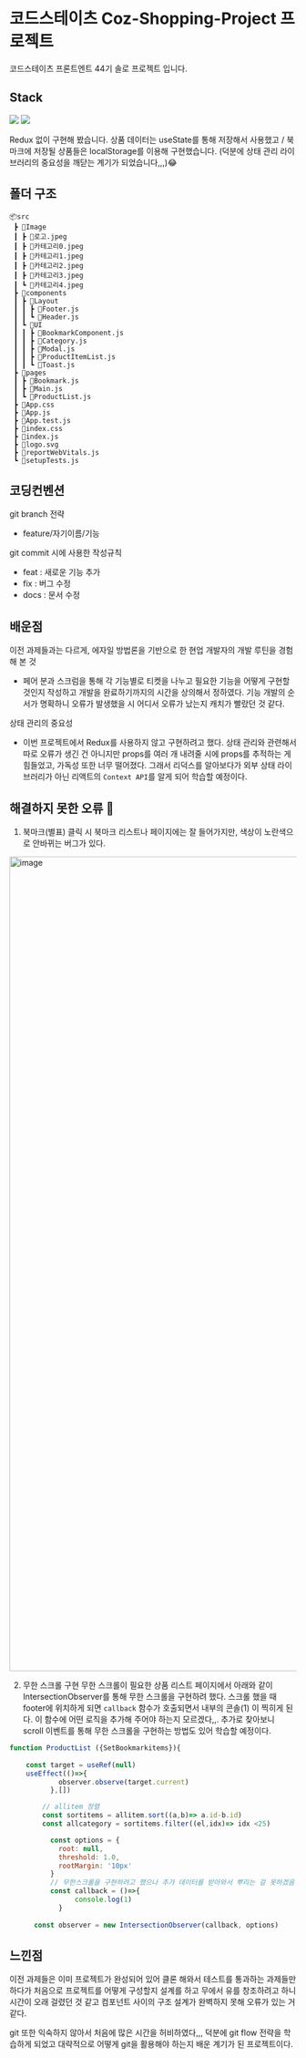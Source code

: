 # 코드스테이츠 Coz-Shopping-Project 프로젝트
코드스테이츠 프론트엔트 44기 솔로 프로젝트 입니다.

## Stack
<img src="https://img.shields.io/badge/React-61DAFB?style=flat-square&logo=react&logoColor=white"/>
<img src="https://img.shields.io/badge/Styled-components-DB7093?style=flat-square&logo=styledcomponents&logoColor=white"/>

Redux 없이 구현해 봤습니다. 
상품 데이터는 useState를 통해 저장해서 사용했고  / 북마크에 저장될 상품들은 localStorage를 이용해 구현했습니다. 
(덕분에 상태 관리 라이브러리의 중요성을 깨닫는 계기가 되었습니다,,,)😂

## 폴더 구조 
```
📦src
 ┣ 📂Image
 ┃ ┣ 📜로고.jpeg
 ┃ ┣ 📜카테고리0.jpeg
 ┃ ┣ 📜카테고리1.jpeg
 ┃ ┣ 📜카테고리2.jpeg
 ┃ ┣ 📜카테고리3.jpeg
 ┃ ┗ 📜카테고리4.jpeg
 ┣ 📂components
 ┃ ┣ 📂Layout
 ┃ ┃ ┣ 📜Footer.js
 ┃ ┃ ┗ 📜Header.js
 ┃ ┗ 📂UI
 ┃ ┃ ┣ 📜BookmarkComponent.js
 ┃ ┃ ┣ 📜Category.js
 ┃ ┃ ┣ 📜Modal.js
 ┃ ┃ ┣ 📜ProductItemList.js
 ┃ ┃ ┗ 📜Toast.js
 ┣ 📂pages
 ┃ ┣ 📜Bookmark.js
 ┃ ┣ 📜Main.js
 ┃ ┗ 📜ProductList.js
 ┣ 📜App.css
 ┣ 📜App.js
 ┣ 📜App.test.js
 ┣ 📜index.css
 ┣ 📜index.js
 ┣ 📜logo.svg
 ┣ 📜reportWebVitals.js
 ┗ 📜setupTests.js
```

##  코딩컨벤션  

git branch 전략  
 - feature/자기이름/기능 

git commit 시에 사용한 작성규칙 
- feat : 새로운 기능 추가
- fix : 버그 수정
- docs : 문서 수정

## 배운점

이전 과제들과는 다르게, 에자일 방법론을 기반으로 한 현업 개발자의 개발 루틴을 경험해 본 것 
- 페어 분과 스크럼을 통해 각 기능별로 티켓을 나누고 필요한 기능을 어떻게 구현할 것인지 작성하고 개발을 완료하기까지의 시간을 상의해서 정하였다. 
 기능 개발의 순서가 명확하니 오류가 발생했을 시 어디서 오류가 났는지 캐치가 빨랐던 것 같다. 


상태 관리의 중요성 
 - 이번 프로젝트에서 Redux를 사용하지 않고 구현하려고 했다. 
   상태 관리와 관련해서 따로 오류가 생긴 건 아니지만 props를 여러 개 내려줄 시에 props를 추적하는 게 힘들었고, 가독성 또한 너무 떨어졌다. 
   그래서 리덕스를 알아보다가 외부 상태 라이브러리가 아닌 리액트의 `Context API`를 알게 되어 학습할 예정이다. 


## 해결하지 못한 오류 🥲

1.  북마크(별표) 클릭 시 북마크 리스트나 페이지에는 잘 들어가지만, 색상이 노란색으로 안바뀌는 버그가 있다. 
<img width="1430" alt="image" src="https://github.com/tmdghks8642/fe-sprint-coz-shopping/assets/119275581/992eddb7-da35-446c-b2af-bbc0f9f0614c">

2. 무한 스크롤 구현 
   무한 스크롤이 필요한 상품 리스트 페이지에서 아래와 같이  IntersectionObserver를 통해 무한 스크롤을 구현하려 했다. 
   스크롤 했을 때 footer에 위치하게 되면 `callback` 함수가 호출되면서 내부의 콘솔(1) 이 찍히게 된다. 
   이 함수에 어떤 로직을 추가해 주어야 하는지 모르겠다,,.
   추가로 찾아보니 scroll 이벤트를 통해 무한 스크롤을 구현하는 방법도 있어 학습할 예정이다. 
```js
function ProductList ({SetBookmarkitems}){
  
    const target = useRef(null)
    useEffect(()=>{
            observer.observe(target.current)
          },[])

        // allitem 정렬
        const sortitems = allitem.sort((a,b)=> a.id-b.id)
        const allcategory = sortitems.filter((el,idx)=> idx <25)

          const options = {
            root: null,
            threshold: 1.0,
            rootMargin: '10px'
          }
          // 무한스크롤을 구현하려고 했으나 추가 데이터를 받아와서 뿌리는 걸 못하겠음
          const callback = ()=>{
                console.log(1)
            }
          
      const observer = new IntersectionObserver(callback, options)
```


## 느낀점 

이전 과제들은 이미 프로젝트가 완성되어 있어 클론 해와서 테스트를 통과하는 과제들만 하다가 처음으로 프로젝트를 어떻게 구성할지 설계를 하고
무에서 유를 창조하려고 하니 시간이 오래 걸렸던 것 같고 컴포넌트 사이의 구조 설계가 완벽하지 못해 오류가 있는 거 같다. 

git 또한 익숙하지 않아서 처음에 많은 시간을 허비하였다,,, 덕분에 git flow 전략을 학습하게 되었고 대략적으로 어떻게 git을 활용해야 하는지 배운 계기가 된 프로젝트이다. 


